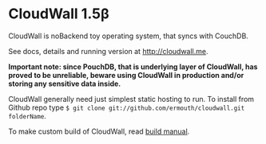 # CloudWall 1.5β
CloudWall is noBackend toy operating system, that syncs with CouchDB.

See docs, details and running version at http://cloudwall.me.

__Important note: since PouchDB, that is underlying layer of CloudWall, has proved to be unreliable, beware using CloudWall in production and/or storing any sensitive data inside.__

CloudWall generally need just simplest static hosting to run. To install from Github repo type `$ git clone git://github.com/ermouth/cloudwall.git folderName`.

To make custom build of CloudWall, read [build manual](http://cloudwall.me/os/docs/build.html).
